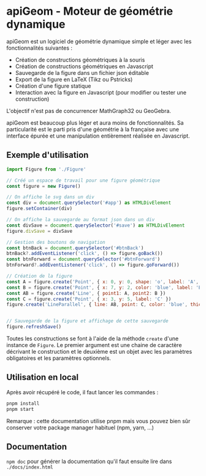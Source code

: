 # apiGeom - Moteur de géométrie dynamique

apiGeom est un logiciel de géométrie dynamique simple et léger avec les fonctionnalités suivantes :

- Création de constructions géométriques à la souris
- Création de constructions géométriques en Javascript
- Sauvegarde de la figure dans un fichier json éditable
- Export de la figure en LaTeX (Tikz ou Pstricks)
- Création d'une figure statique
- Interaction avec la figure en Javascript (pour modifier ou tester une construction)

L'objectif n'est pas de concurrencer MathGraph32 ou GeoGebra.

apiGeom est beaucoup plus léger et aura moins de fonctionnalités. Sa particularité est le parti pris d'une géométrie à la française
avec une interface épurée et une manipulation entièrement réalisée en Javascript.

## Exemple d'utilisation

```js
import Figure from './Figure'

// Créé un espace de travail pour une figure géométrique
const figure = new Figure()

// On affiche le svg dans un div
const div = document.querySelector('#app') as HTMLDivElement
figure.setContainer(div)

// On affiche la sauvegarde au format json dans un div
const divSave = document.querySelector('#save') as HTMLDivElement
figure.divSave = divSave

// Gestion des boutons de navigation
const btnBack = document.querySelector('#btnBack')
btnBack?.addEventListener('click', () => figure.goBack())
const btnForward = document.querySelector('#btnForward')
btnForward?.addEventListener('click', () => figure.goForward())

// Création de la figure
const A = figure.create('Point', { x: 0, y: 0, shape: 'o', label: 'A', labelDx: -0.6, labelDy: 0.3 })
const B = figure.create('Point', { x: 7, y: 2, color: 'blue', label: 'B' })
const AB = figure.create('Line', { point1: A, point2: B })
const C = figure.create('Point', { x: 3, y: 5, label: 'C' })
figure.create('LineParallel', { line: AB, point: C, color: 'blue', thickness: 2 })


// Sauvegarde de la figure et affichage de cette sauvegarde
figure.refreshSave()
```

Toutes les constructions se font à l'aide de la méthode `create` d'une instance de `Figure`.
Le premier argument est une chaine de caractère décrivant le construction et le deuxième est un objet avec les paramètres obligatoires et les paramètres optionnels.

## Utilisation en local

Après avoir récupéré le code, il faut lancer les commandes :

```js
pnpm install
pnpm start
```

Remarque : cette documentation utilise pnpm mais vous pouvez bien sûr conserver votre package manager habituel (npm, yarn, …)

## Documentation

`npm doc` pour générer la documentation qu'il faut ensuite lire dans `./docs/index.html`
